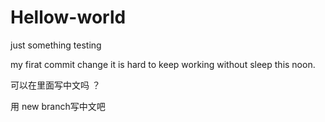 # Hellow-world
just something testing


my firat commit change
it is hard to keep working without sleep this noon.

可以在里面写中文吗 ？

用 new branch写中文吧
